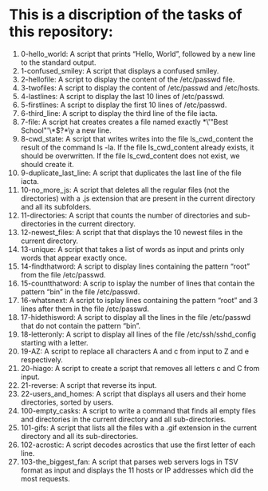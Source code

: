 # This is a discription of the tasks of this repository:
1) 0-hello_world: A script that prints “Hello, World”, followed by a new line to the standard output.
2) 1-confused_smiley: A script that displays a confused smiley.
3) 2-hellofile: A script to display the content of the /etc/passwd file.
4) 3-twofiles: A script to display the content of /etc/passwd and /etc/hosts.
5) 4-lastlines: A script to display the last 10 lines of /etc/passwd.
6) 5-firstlines: A script to display the first 10 lines of /etc/passwd.
7) 6-third_line: A script to display the third line of the file iacta.
8) 7-file: A script hat creates creates a file named exactly \*\\'"Best School"\'\\*$\?\*\y a new line.
9) 8-cwd_state: A script that writes writes into the file ls_cwd_content the result of the command ls -la. If the file ls_cwd_content already exists, it should be overwritten. If the file ls_cwd_content does not exist, we should create it.
10) 9-duplicate_last_line: A script that duplicates the last line of the file iacta.
11) 10-no_more_js: A script that deletes all the regular files (not the directories) with a .js extension that are present in the current directory and all its subfolders.
12) 11-directories: A script that counts the number of directories and sub-directories in the current directory.
13) 12-newest_files: A script that that displays the 10 newest files in the current directory.
14) 13-unique: A script that takes a list of words as input and prints only words that appear exactly once.
15) 14-findthatword: A script to display lines containing the pattern “root” from the file /etc/passwd.
16) 15-countthatword: A scrip to isplay the number of lines that contain the pattern “bin” in the file /etc/passwd.
17) 16-whatsnext: A script to isplay lines containing the pattern “root” and 3 lines after them in the file /etc/passwd.
18) 17-hidethisword: A script to display all the lines in the file /etc/passwd that do not contain the pattern “bin”.
19) 18-letteronly: A script to display all lines of the file /etc/ssh/sshd_config starting with a letter.
20) 19-AZ: A script to replace all characters A and c from input to Z and e respectively.
21) 20-hiago: A script to create a script that removes all letters c and C from input.
22) 21-reverse: A script that reverse its input.
23) 22-users_and_homes: A script that displays all users and their home directories, sorted by users.
24) 100-empty_casks: A script to write a command that finds all empty files and directories in the current directory and all sub-directories.
25) 101-gifs: A script that lists all the files with a .gif extension in the current directory and all its sub-directories.
26) 102-acrostic: A script decodes acrostics that use the first letter of each line.
27) 103-the_biggest_fan: A script that parses web servers logs in TSV format as input and displays the 11 hosts or IP addresses which did the most requests.
